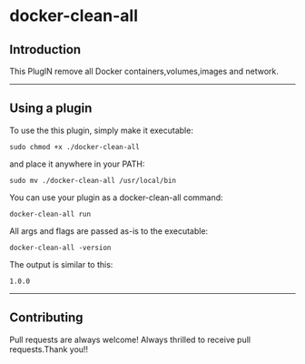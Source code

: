 # docker-clean-all

## Introduction
This PlugIN remove all Docker containers,volumes,images and network.

---
## Using a plugin
To use the this plugin, simply make it executable:

```shell
sudo chmod +x ./docker-clean-all
```
and place it anywhere in your PATH:
```shell
sudo mv ./docker-clean-all /usr/local/bin
```
You can use your plugin as a docker-clean-all command:
```shell
docker-clean-all run
```


All args and flags are passed as-is to the executable:
```shell
docker-clean-all -version
```
The output is similar to this:
```
1.0.0
```

---
## Contributing
Pull requests are always welcome! Always thrilled to receive pull requests.Thank you!!